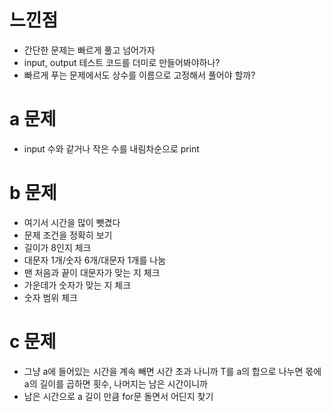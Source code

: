 # 느낀점

- 간단한 문제는 빠르게 풀고 넘어가자
- input, output 테스트 코드를 더미로 만들어봐야하나?
- 빠르게 푸는 문제에서도 상수를 이름으로 고정해서 풀어야 할까?

# a 문제

- input 수와 같거나 작은 수를 내림차순으로 print

# b 문제

- 여기서 시간을 많이 뺏겼다
- 문제 조건을 정확히 보기
- 길이가 8인지 체크
- 대문자 1개/숫자 6개/대문자 1개를 나눔
- 맨 처음과 끝이 대문자가 맞는 지 체크
- 가운데가 숫자가 맞는 지 체크
- 숫자 범위 체크

# c 문제

- 그냥 a에 들어있는 시간을 계속 빼면 시간 초과 나니까 T를 a의 합으로 나누면 몫에 a의 길이를 곱하면 횟수, 나머지는 남은 시간이니까
- 남은 시간으로 a 길이 만큼 for문 돌면서 어딘지 찾기
